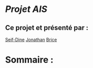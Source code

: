 # *Projet AIS*

## Ce projet et présenté par :

[Seif-Dine](https://github.com/Azouka)
[Jonathan](https://github.com/Tropa-001)
[Brice](https://github.com/bbrice28)

# Sommaire : 
